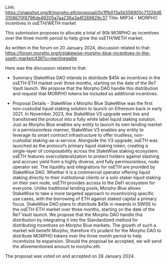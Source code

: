 Link: https://snapshot.org/#/morpho.eth/proposal/0x1ffb013a5b556905c71326d63108670f8796de49205a7aa236a3a4f289829c37
Title: MIP34 - MORPHO incentives in osETH/WETH market

This submission proposes to allocate a total of 90k MORPHO as incentives over the three month period to help grow the osETH/WETH market.

As written in the forum on 20 January 2024, discussion related to that: https://forum.morpho.org/t/stakewise-morpho-blue-incentives-in-the-oseth-market/436?u=merlinegalite

Here was the discussion related to that:
- Summary
StakeWise DAO intends to distribute $45k as incentives in the osETH-ETH market over three months, starting on the date of the Re7 Vault launch.
We propose that the Morpho DAO handle this distribution and request that MORPHO tokens be included as additional incentives.

- Proposal Details - StakeWise x Morpho Blue
StakeWise was the first non-custodial liquid staking solution to launch on Ethereum back in early 2021. In November 2023, the StakeWise V3 upgrade went live and transitioned the protocol into a fully white label liquid staking solution. Just as Morpho Blue enables any entity to launch its own lending market in a permissionless manner, StakeWise V3 enables any entity to leverage its smart contract infrastructure to offer trustless, non-custodial staking-as-a-service.
Alongside the V3 upgrade, osETH was launched as the protocol’s primary liquid staking token, creating a single-layer of composability across the StakeWise staking ecosystem. osETH features overcollateralization to protect holders against slashing and accrues yield from a highly diverse, and fully permissionless, node operator set. The liquidity and integrations for osETH are provided by StakeWise DAO. Whether it is a commercial operator offering liquid staking directly to their institutional clients or a solo staker liquid staking on their own node, osETH provides access to the DeFi ecosystem for everyone.
Unlike traditional lending pools, Morpho Blue allows StakeWise to take a more targeted approach to incentivizing specific use cases, with the borrowing of ETH against staked capital a primary focus. StakeWise DAO plans to distribute $45k in rewards in SWISE to the osETH-ETH market over three months, starting on the date of the Re7 Vault launch.
We propose that the Morpho DAO handle this distribution by integrating it into the Standardized method for distributing incentives on Morpho Blue markets.
The growth of such a market will benefit Morpho, therefore it’s prudent for the Morpho DAO to distribute MORPHO tokens over the three month period to help incentivize its expansion.
Should the proposal be accepted, we will send the aforementioned amount to morpho.eth.

The proposal was voted on and accepted on 28 January 2024.
